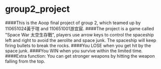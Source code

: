 # group2_project
####This is the Aoop final project of group 2, which teamed up by 110651024黃于瑄 and 110651001游宜宸.
####The project is a game called "Space War 太空生存戰", players use arrow keys to control the spaceship left and right to avoid the aerolite and space junk. The spaceship will keep firing bullets to break the rocks.
####You LOSE when you get hit by the space junk.
####You WIN when you survive within the limited time.
####Extra function: You can get stronger weapons by hitting the weapon falling from the top.

